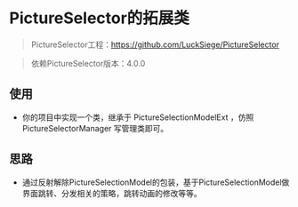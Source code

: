 # PictureSelector的拓展类

> PictureSelector工程：https://github.com/LuckSiege/PictureSelector

> 依赖PictureSelector版本：4.0.0


## 使用
- 你的项目中实现一个类，继承于 PictureSelectionModelExt ，仿照 PictureSelectorManager 写管理类即可。

## 思路
- 通过反射解除PictureSelectionModel的包装，基于PictureSelectionModel做界面跳转、分发相关的策略，跳转动画的修改等等。
